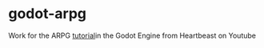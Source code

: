 # godot-arpg
Work for the ARPG [tutorial](https://www.youtube.com/playlist?list=PL9FzW-m48fn2SlrW0KoLT4n5egNdX-W9a)in the Godot Engine from Heartbeast on Youtube

